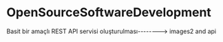 # OpenSourceSoftwareDevelopment
Basit bir amaçlı REST API servisi oluşturulması--------> images2 and api
